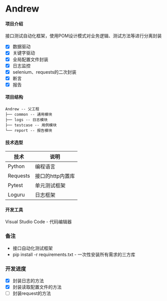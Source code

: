# Andrew

#### 项目介绍

接口测试自动化框架，使用POM设计模式对业务逻辑、测试方法等进行分离封装
- [x] 数据驱动
- [x] 关键字驱动
- [x] 全局配置文件封装
- [x] 日志监控
- [x] selenium、requests的二次封装
- [x] 断言
- [x] 报告

#### 项目结构

```
Andrew -- 父工程
├── common -- 通用模块
├── logs -- 日志模块
├── testcase -- 用例模块
└── report -- 报告模块
```

#### 技术选型

| 技术                 | 说明                                                         
| -------------------- | ---------------------------
| Python               | 编程语言     
| Requests             | 接口的http内置库
| Pytest               | 单元测试框架
| Loguru               | 日志框架

#### 开发工具

Visual Studio Code - 代码编辑器

### 备注

* 接口自动化测试框架
* pip install -r requirements.txt - 一次性安装所有需求的三方库

### 开发进度

- [x] 封装日志的方法
- [x] 封装读取配置文件的方法
- [ ] 封装request的方法